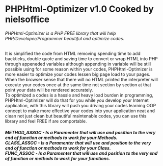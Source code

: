 # PHPHtml-Optimizer v1.0 Cooked by nielsoffice 
<h6>PHPHtml-Optimizer is a PHP FREE library that will help PHP/Developer/Programmer beautiful and optimize codes.</h6>
<p>It is simplified the code from HTML removing spending time to add backticks, double quote and saving time to convert or wrap HTML into PHP through appeneded variables although appending in variable will be still possible using for some reason within your codes, PHPHtml-Optimizer is more easier to optimize your codes lessen big page load to your pages.<br />
When the browser sense that there will no HTML printed the interpreter will execute your codes once at the same time not section by section at that point your data will be rendered accurately.<br />
To optimized a codes is a hassle and heavy load burden in programming, PHPHtml-Optimizer will do that for you while you develop your Internet application, with this library will push you driving your codes learning OOP concept to make more effective your codes into your application neat and clean not just clean but beautiful maintenable codes, you can use this library and feel FREE if are comportable.    
</p>

<h5>
METHOD_ASSOC - Is a Paramenter that will use and position to the very end of function or methods to work for your Methods. <br />
CLASS_ASSOC  - Is a Paramenter that will use and position to the very end of function or methods to work for your Class. <br />  
FUNC_ASSOC   - Is a Paramenter that will use and position to the very end of function or methods to work for your functions.  
</h5>

